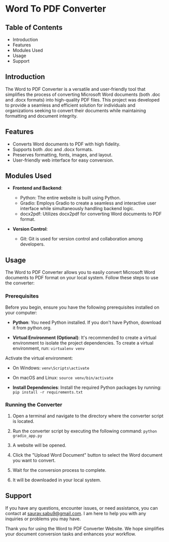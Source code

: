 # Word To PDF Converter

## Table of Contents

- Introduction
- Features
- Modules Used
- Usage
- Support

## Introduction

The Word to PDF Converter is a versatile and user-friendly tool that simplifies the process of converting Microsoft Word documents (both .doc and .docx formats) into high-quality PDF files. This project was developed to provide a seamless and efficient solution for individuals and organizations seeking to convert their documents while maintaining formatting and document integrity.

## Features

- Converts Word documents to PDF with high fidelity.
- Supports both .doc and .docx formats.
- Preserves formatting, fonts, images, and layout.
- User-friendly web interface for easy conversion.

## Modules Used

- **Frontend and Backend**:
  - Python: The entire website is built using Python.
  - Gradio: Employs Gradio to create a seamless and interactive user interface while simultaneously handling backend logic.
  - docx2pdf: Utilizes docx2pdf for converting Word documents to PDF format.

- **Version Control**:
  - Git: Git is used for version control and collaboration among developers.

## Usage

The Word to PDF Converter allows you to easily convert Microsoft Word documents to PDF format on your local system. Follow these steps to use the converter:

### Prerequisites

Before you begin, ensure you have the following prerequisites installed on your computer:

- **Python**: You need Python installed. If you don't have Python, download it from python.org.

- **Virtual Environment (Optional)**: It's recommended to create a virtual environment to isolate the project dependencies. To create a virtual environment, run:
```virtualenv venv```

Activate the virtual environment:

- On Windows:
```venv\Scripts\activate```

- On macOS and Linux:
```source venv/bin/activate```

- **Install Dependencies**: Install the required Python packages by running:
```pip install -r requirements.txt```

### Running the Converter

1. Open a terminal and navigate to the directory where the converter script is located.

2. Run the converter script by executing the following command:
```python gradio_app.py```

3. A website will be opened.

4. Click the "Upload Word Document" button to select the Word document you want to convert.

5. Wait for the conversion process to complete.

6. It will be downloaded in your local system.

## Support

If you have any questions, encounter issues, or need assistance, you can contact at saurav.sabu9@gmail.com. I am here to help you with any inquiries or problems you may have.

Thank you for using the Word to PDF Converter Website. We hope simplifies your document conversion tasks and enhances your workflow.
